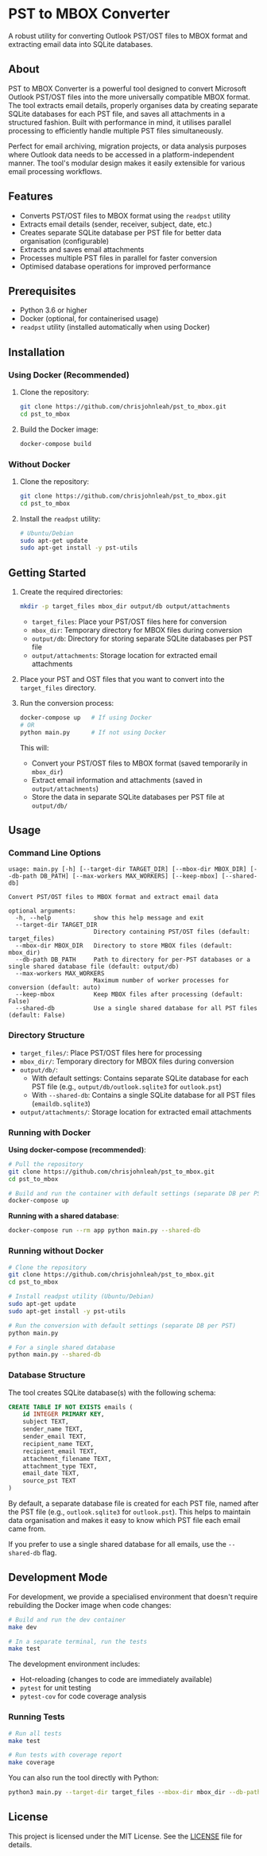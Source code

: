 # PST to MBOX Converter

A robust utility for converting Outlook PST/OST files to MBOX format and extracting email data into SQLite databases.

## About

PST to MBOX Converter is a powerful tool designed to convert Microsoft Outlook PST/OST files into the more universally compatible MBOX format. The tool extracts email details, properly organises data by creating separate SQLite databases for each PST file, and saves all attachments in a structured fashion. Built with performance in mind, it utilises parallel processing to efficiently handle multiple PST files simultaneously.

Perfect for email archiving, migration projects, or data analysis purposes where Outlook data needs to be accessed in a platform-independent manner. The tool's modular design makes it easily extensible for various email processing workflows.

## Features

- Converts PST/OST files to MBOX format using the `readpst` utility
- Extracts email details (sender, receiver, subject, date, etc.)
- Creates separate SQLite database per PST file for better data organisation (configurable)
- Extracts and saves email attachments
- Processes multiple PST files in parallel for faster conversion
- Optimised database operations for improved performance

## Prerequisites

- Python 3.6 or higher
- Docker (optional, for containerised usage)
- `readpst` utility (installed automatically when using Docker)

## Installation

### Using Docker (Recommended)

1. Clone the repository:
   ```bash
   git clone https://github.com/chrisjohnleah/pst_to_mbox.git
   cd pst_to_mbox
   ```

2. Build the Docker image:
   ```bash
   docker-compose build
   ```

### Without Docker

1. Clone the repository:
   ```bash
   git clone https://github.com/chrisjohnleah/pst_to_mbox.git
   cd pst_to_mbox
   ```

2. Install the `readpst` utility:
   ```bash
   # Ubuntu/Debian
   sudo apt-get update
   sudo apt-get install -y pst-utils
   ```

## Getting Started

1. Create the required directories:

   ```bash
   mkdir -p target_files mbox_dir output/db output/attachments
   ```

   - `target_files`: Place your PST/OST files here for conversion
   - `mbox_dir`: Temporary directory for MBOX files during conversion
   - `output/db`: Directory for storing separate SQLite databases per PST file
   - `output/attachments`: Storage location for extracted email attachments

2. Place your PST and OST files that you want to convert into the `target_files` directory.

3. Run the conversion process:
   ```bash
   docker-compose up   # If using Docker
   # OR
   python main.py      # If not using Docker
   ```

   This will:
   - Convert your PST/OST files to MBOX format (saved temporarily in `mbox_dir`)
   - Extract email information and attachments (saved in `output/attachments`)
   - Store the data in separate SQLite databases per PST file at `output/db/`

## Usage

### Command Line Options

```
usage: main.py [-h] [--target-dir TARGET_DIR] [--mbox-dir MBOX_DIR] [--db-path DB_PATH] [--max-workers MAX_WORKERS] [--keep-mbox] [--shared-db]

Convert PST/OST files to MBOX format and extract email data

optional arguments:
  -h, --help            show this help message and exit
  --target-dir TARGET_DIR
                        Directory containing PST/OST files (default: target_files)
  --mbox-dir MBOX_DIR   Directory to store MBOX files (default: mbox_dir)
  --db-path DB_PATH     Path to directory for per-PST databases or a single shared database file (default: output/db)
  --max-workers MAX_WORKERS
                        Maximum number of worker processes for conversion (default: auto)
  --keep-mbox           Keep MBOX files after processing (default: False)
  --shared-db           Use a single shared database for all PST files (default: False)
```

### Directory Structure

- `target_files/`: Place PST/OST files here for processing
- `mbox_dir/`: Temporary directory for MBOX files during conversion
- `output/db/`: 
  - With default settings: Contains separate SQLite database for each PST file (e.g., `output/db/outlook.sqlite3` for `outlook.pst`)
  - With `--shared-db`: Contains a single SQLite database for all PST files (`emaildb.sqlite3`)
- `output/attachments/`: Storage location for extracted email attachments

### Running with Docker

**Using docker-compose (recommended)**:

```bash
# Pull the repository
git clone https://github.com/chrisjohnleah/pst_to_mbox.git
cd pst_to_mbox

# Build and run the container with default settings (separate DB per PST)
docker-compose up
```

**Running with a shared database**:

```bash
docker-compose run --rm app python main.py --shared-db
```

### Running without Docker

```bash
# Clone the repository
git clone https://github.com/chrisjohnleah/pst_to_mbox.git
cd pst_to_mbox

# Install readpst utility (Ubuntu/Debian)
sudo apt-get update
sudo apt-get install -y pst-utils

# Run the conversion with default settings (separate DB per PST)
python main.py

# For a single shared database
python main.py --shared-db
```

### Database Structure

The tool creates SQLite database(s) with the following schema:

```sql
CREATE TABLE IF NOT EXISTS emails (
    id INTEGER PRIMARY KEY,
    subject TEXT,
    sender_name TEXT,
    sender_email TEXT,
    recipient_name TEXT,
    recipient_email TEXT,
    attachment_filename TEXT,
    attachment_type TEXT,
    email_date TEXT,
    source_pst TEXT
)
```

By default, a separate database file is created for each PST file, named after the PST file (e.g., `outlook.sqlite3` for `outlook.pst`). This helps to maintain data organisation and makes it easy to know which PST file each email came from.

If you prefer to use a single shared database for all emails, use the `--shared-db` flag.

## Development Mode

For development, we provide a specialised environment that doesn't require rebuilding the Docker image when code changes:

```bash
# Build and run the dev container
make dev

# In a separate terminal, run the tests
make test
```

The development environment includes:
- Hot-reloading (changes to code are immediately available)
- `pytest` for unit testing
- `pytest-cov` for code coverage analysis

### Running Tests

```bash
# Run all tests
make test

# Run tests with coverage report
make coverage
```

You can also run the tool directly with Python:

```bash
python3 main.py --target-dir target_files --mbox-dir mbox_dir --db-path output/db
```

## License

This project is licensed under the MIT License. See the [LICENSE](LICENSE) file for details.
